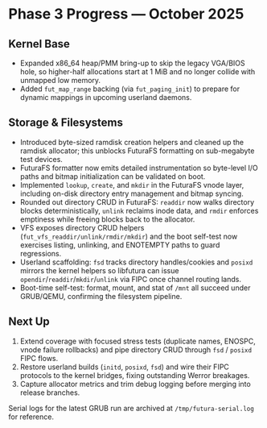 # Phase 3 Progress — October 2025

## Kernel Base
- Expanded x86_64 heap/PMM bring-up to skip the legacy VGA/BIOS hole, so higher-half allocations start at 1 MiB and no longer collide with unmapped low memory.
- Added `fut_map_range` backing (via `fut_paging_init`) to prepare for dynamic mappings in upcoming userland daemons.

## Storage & Filesystems
- Introduced byte-sized ramdisk creation helpers and cleaned up the ramdisk allocator; this unblocks FuturaFS formatting on sub-megabyte test devices.
- FuturaFS formatter now emits detailed instrumentation so byte-level I/O paths and bitmap initialization can be validated on boot.
- Implemented `lookup`, `create`, and `mkdir` in the FuturaFS vnode layer, including on-disk directory entry management and bitmap syncing.
- Rounded out directory CRUD in FuturaFS: `readdir` now walks directory blocks deterministically, `unlink` reclaims inode data, and `rmdir` enforces emptiness while freeing blocks back to the allocator.
- VFS exposes directory CRUD helpers (`fut_vfs_readdir/unlink/rmdir/mkdir`) and the boot self-test now exercises listing, unlinking, and ENOTEMPTY paths to guard regressions.
- Userland scaffolding: `fsd` tracks directory handles/cookies and `posixd` mirrors the kernel helpers so libfutura can issue `opendir`/`readdir`/`mkdir`/`unlink` via FIPC once channel routing lands.
- Boot-time self-test: format, mount, and stat of `/mnt` all succeed under GRUB/QEMU, confirming the filesystem pipeline.

## Next Up
1. Extend coverage with focused stress tests (duplicate names, ENOSPC, vnode failure rollbacks) and pipe directory CRUD through `fsd` / `posixd` FIPC flows.
2. Restore userland builds (`initd`, `posixd`, `fsd`) and wire their FIPC protocols to the kernel bridges, fixing outstanding Werror breakages.
3. Capture allocator metrics and trim debug logging before merging into release branches.

Serial logs for the latest GRUB run are archived at `/tmp/futura-serial.log` for reference.
